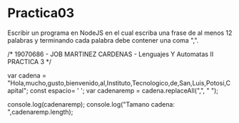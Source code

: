 # Practica03
Escribir un programa en NodeJS en el cual escriba una frase de al menos 12 palabras y terminando cada palabra debe contener una coma ",".


/*
19070686 - JOB MARTINEZ CARDENAS - Lenguajes Y Automatas II
PRACTICA 3
*/

var cadena = "Hola,mucho,gusto,bienvenido,al,Instituto,Tecnologico,de,San,Luis,Potosi,Capital";
const espacio= ' ';
var cadenaremp = cadena.replaceAll(",", " ");

console.log(cadenaremp);
console.log("Tamano cadena: ",cadenaremp.length);
